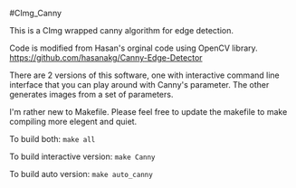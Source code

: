 #CImg_Canny

This is a CImg wrapped canny algorithm for edge detection. 

Code is modified from Hasan's orginal code using OpenCV library.
https://github.com/hasanakg/Canny-Edge-Detector

There are 2 versions of this software, one with interactive command line interface that you can play around with Canny's parameter. The other generates images from a set of parameters.

I'm rather new to Makefile. Please feel free to update the makefile to make compiling more elegent and quiet.

To build both: `make all`

To build interactive version: `make Canny`

To build auto version: `make auto_canny`